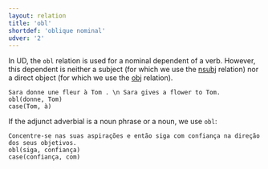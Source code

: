 ```yaml
---
layout: relation
title: 'obl'
shortdef: 'oblique nominal'
udver: '2'
---
```


In UD, the `obl` relation is used for a nominal dependent of a verb. 
However, this dependent is neither a subject (for which we use the [nsubj]() relation) nor a direct object (for which we use the [obj]() relation).

~~~ sdparse
Sara donne une fleur à Tom . \n Sara gives a flower to Tom.
obl(donne, Tom)
case(Tom, à)
~~~

If the adjunct adverbial is a noun phrase or a noun, we use `obl`:

~~~ sdparse
Concentre-se nas suas aspirações e então siga com confiança na direção dos seus objetivos.
obl(siga, confiança)
case(confiança, com)
~~~


<!-- Interlanguage links updated St lis 3 20:59:04 CET 2021 -->
